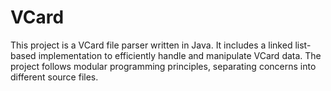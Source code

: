 # VCard
This project is a VCard file parser written in Java. It includes a linked list-based implementation to efficiently handle and manipulate VCard data. The project follows modular programming principles, separating concerns into different source files.
